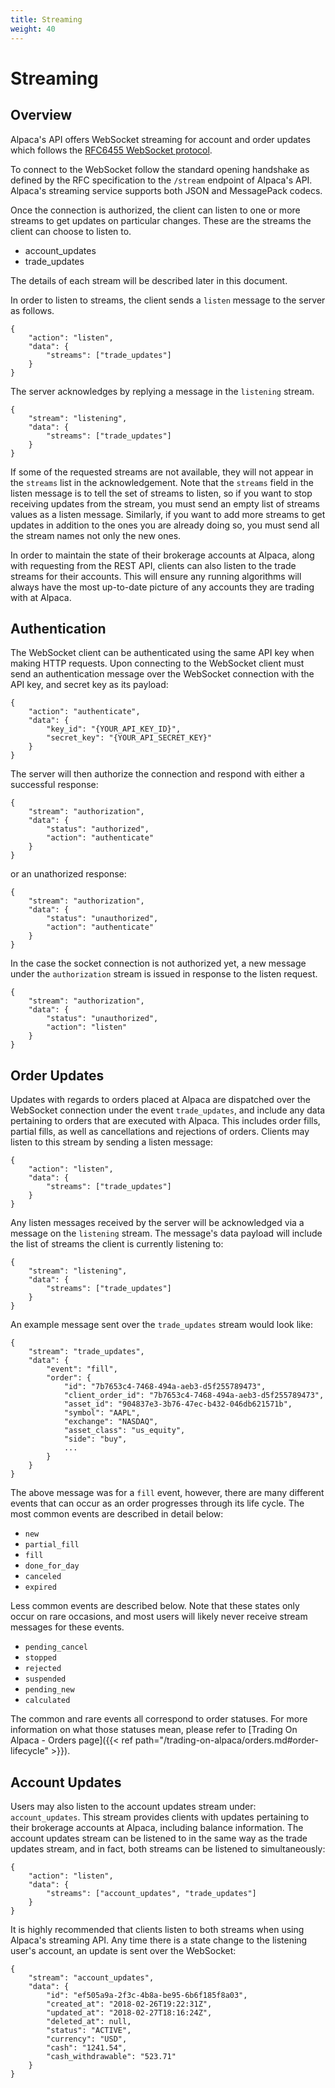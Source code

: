 ```yaml
---
title: Streaming
weight: 40
---
```


# Streaming

## Overview
Alpaca's API offers WebSocket streaming for account and order updates which follows the [RFC6455 WebSocket protocol](https://tools.ietf.org/html/rfc6455).

To connect to the WebSocket follow the standard opening handshake as defined by the RFC specification to the `/stream`
endpoint of Alpaca's API. Alpaca's streaming service supports both JSON and MessagePack codecs.

Once the connection is authorized, the client can listen to one or more streams
to get updates on particular changes.  These are the streams the client can
choose to listen to.

- account_updates
- trade_updates

The details of each stream will be described later in this document.

In order to listen to streams, the client sends a `listen` message
to the server as follows.
```
{
    "action": "listen",
    "data": {
        "streams": ["trade_updates"]
    }
}
```

The server acknowledges by replying a message in the `listening` stream.

```
{
    "stream": "listening",
    "data": {
        "streams": ["trade_updates"]
    }
}
```

If some of the requested streams are not available, they will not appear
in the `streams` list in the acknowledgement.
Note that the `streams` field in the listen message is to tell
the set of streams to listen, so if you want to stop receiving
updates from the stream, you must send an empty list of streams
values as a listen message.  Similarly, if you want to add more
streams to get updates in addition to the ones you are already
doing so, you must send all the stream names not only the new
ones.

In order to maintain the state of their brokerage accounts at Alpaca, along with requesting from the REST API, clients can also
listen to the trade streams for their accounts. This will ensure any running algorithms will always have the most up-to-date
picture of any accounts they are trading with at Alpaca.

## Authentication
The WebSocket client can be authenticated using the same API key when making HTTP requests. Upon connecting to the WebSocket
client must send an authentication message over the WebSocket connection with the API key, and secret key as its payload:
```
{
    "action": "authenticate",
    "data": {
        "key_id": "{YOUR_API_KEY_ID}",
        "secret_key": "{YOUR_API_SECRET_KEY}"
    }
}
```

The server will then authorize the connection and respond with either a successful response:

```
{
    "stream": "authorization",
    "data": {
        "status": "authorized",
        "action": "authenticate"
    }
}
```

or an unathorized response:

```
{
    "stream": "authorization",
    "data": {
        "status": "unauthorized",
        "action": "authenticate"
    }
}
```

In the case the socket connection is not authorized yet, a new message under
the `authorization` stream is issued in response to the listen request.

```
{
    "stream": "authorization",
    "data": {
        "status": "unauthorized",
        "action": "listen"
    }
}
```

## Order Updates
Updates with regards to orders placed at Alpaca are dispatched over the WebSocket connection under the event `trade_updates`, and include
any data pertaining to orders that are executed with Alpaca. This includes order fills, partial fills, as well as cancellations and
rejections of orders. Clients may listen to this stream by sending a listen message:

```
{
    "action": "listen",
    "data": {
        "streams": ["trade_updates"]
    }
}
```

Any listen messages received by the server will be acknowledged via a message on the `listening` stream. The message's
data payload will include the list of streams the client is currently listening to:

```
{
    "stream": "listening",
    "data": {
        "streams": ["trade_updates"]
    }
}
```

An example message sent over the `trade_updates` stream would look like:
```
{
    "stream": "trade_updates",
    "data": {
        "event": "fill",
        "order": {
            "id": "7b7653c4-7468-494a-aeb3-d5f255789473",
            "client_order_id": "7b7653c4-7468-494a-aeb3-d5f255789473",
            "asset_id": "904837e3-3b76-47ec-b432-046db621571b",
            "symbol": "AAPL",
            "exchange": "NASDAQ",
            "asset_class": "us_equity",
            "side": "buy",
            ...
        }
    }
}
```

The above message was for a `fill` event, however, there are many different events that can occur as an order progresses
through its life cycle. The most common events are described in detail below:

- `new`
- `partial_fill`
- `fill`
- `done_for_day`
- `canceled`
- `expired`

Less common events are described below. Note that these states only occur on rare occasions, and most users will likely never
receive stream messages for these events.

- `pending_cancel`
- `stopped`
- `rejected`
- `suspended`
- `pending_new`
- `calculated`

The common and rare events all correspond to order statuses. For more information on what those statuses mean, please refer
to [Trading On Alpaca - Orders page]({{< ref path="/trading-on-alpaca/orders.md#order-lifecycle" >}}).

## Account Updates
Users may also listen to the account updates stream under: `account_updates`. This stream provides clients with updates pertaining
to their brokerage accounts at Alpaca, including balance information. The account updates stream can be listened to in the same
way as the trade updates stream, and in fact, both streams can be listened to simultaneously:

```
{
    "action": "listen",
    "data": {
        "streams": ["account_updates", "trade_updates"]
    }
}
```

It is highly recommended that clients listen to both streams when using Alpaca's streaming API. Any time there is a state change to the listening user's account, an update is sent over the WebSocket:
```
{
    "stream": "account_updates",
    "data": {
        "id": "ef505a9a-2f3c-4b8a-be95-6b6f185f8a03",
        "created_at": "2018-02-26T19:22:31Z",
        "updated_at": "2018-02-27T18:16:24Z",
        "deleted_at": null,
        "status": "ACTIVE",
        "currency": "USD",
        "cash": "1241.54",
        "cash_withdrawable": "523.71"
    }
}
```
